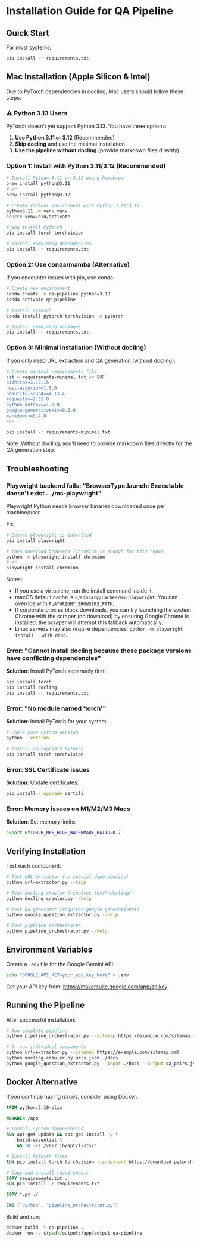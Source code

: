 # Installation Guide for QA Pipeline

## Quick Start

For most systems:
```bash
pip install -r requirements.txt
```

## Mac Installation (Apple Silicon & Intel)

Due to PyTorch dependencies in docling, Mac users should follow these steps:

### ⚠️ Python 3.13 Users
PyTorch doesn't yet support Python 3.13. You have three options:

1. **Use Python 3.11 or 3.12** (Recommended)
2. **Skip docling** and use the minimal installation
3. **Use the pipeline without docling** (provide markdown files directly)

### Option 1: Install with Python 3.11/3.12 (Recommended)

```bash
# Install Python 3.11 or 3.12 using homebrew
brew install python@3.11
# or
brew install python@3.12

# Create virtual environment with Python 3.11/3.12
python3.11 -m venv venv
source venv/bin/activate

# Now install PyTorch
pip install torch torchvision

# Install remaining dependencies
pip install -r requirements.txt
```

### Option 2: Use conda/mamba (Alternative)

If you encounter issues with pip, use conda:

```bash
# Create new environment
conda create -n qa-pipeline python=3.10
conda activate qa-pipeline

# Install PyTorch
conda install pytorch torchvision -c pytorch

# Install remaining packages
pip install -r requirements.txt
```

### Option 3: Minimal installation (Without docling)

If you only need URL extraction and QA generation (without docling):

```bash
# Create minimal requirements file
cat > requirements-minimal.txt << EOF
aiohttp>=3.12.15
nest-asyncio>=1.6.0
beautifulsoup4>=4.13.4
requests>=2.31.0
python-dotenv==1.0.0
google-generativeai>=0.3.0
markdown>=3.4.0
EOF

pip install -r requirements-minimal.txt
```

Note: Without docling, you'll need to provide markdown files directly for the QA generation step.

## Troubleshooting

### Playwright backend fails: "BrowserType.launch: Executable doesn't exist .../ms-playwright"

Playwright Python needs browser binaries downloaded once per machine/user.

Fix:

```bash
# Ensure playwright is installed
pip install playwright

# Then download browsers (Chromium is enough for this repo)
python -m playwright install chromium
# or
playwright install chromium
```

Notes:
- If you use a virtualenv, run the install command inside it.
- macOS default cache is `~/Library/Caches/ms-playwright`. You can override with `PLAYWRIGHT_BROWSERS_PATH`.
- If corporate proxies block downloads, you can try launching the system Chrome with the scraper (no download) by ensuring Google Chrome is installed; the scraper will attempt this fallback automatically.
- Linux servers may also require dependencies: `python -m playwright install --with-deps`.

### Error: "Cannot install docling because these package versions have conflicting dependencies"

**Solution**: Install PyTorch separately first:
```bash
pip install torch
pip install docling
pip install -r requirements.txt
```

### Error: "No module named 'torch'"

**Solution**: Install PyTorch for your system:
```bash
# Check your Python version
python --version

# Install appropriate PyTorch
pip install torch torchvision
```

### Error: SSL Certificate issues

**Solution**: Update certificates:
```bash
pip install --upgrade certifi
```

### Error: Memory issues on M1/M2/M3 Macs

**Solution**: Set memory limits:
```bash
export PYTORCH_MPS_HIGH_WATERMARK_RATIO=0.7
```

## Verifying Installation

Test each component:

```bash
# Test URL extractor (no special dependencies)
python url-extractor.py --help

# Test docling crawler (requires torch/docling)
python docling-crawler.py --help

# Test QA generator (requires google-generativeai)
python google_question_extractor.py --help

# Test pipeline orchestrator
python pipeline_orchestrator.py --help
```

## Environment Variables

Create a `.env` file for the Google Gemini API:

```bash
echo "GOOGLE_API_KEY=your_api_key_here" > .env
```

Get your API key from: https://makersuite.google.com/app/apikey

## Running the Pipeline

After successful installation:

```bash
# Run complete pipeline
python pipeline_orchestrator.py --sitemap https://example.com/sitemap.xml

# Or run individual components
python url-extractor.py --sitemap https://example.com/sitemap.xml
python docling-crawler.py urls.json ./docs
python google_question_extractor.py --input ./docs --output qa_pairs.json
```

## Docker Alternative

If you continue having issues, consider using Docker:

```dockerfile
FROM python:3.10-slim

WORKDIR /app

# Install system dependencies
RUN apt-get update && apt-get install -y \
    build-essential \
    && rm -rf /var/lib/apt/lists/*

# Install PyTorch first
RUN pip install torch torchvision --index-url https://download.pytorch.org/whl/cpu

# Copy and install requirements
COPY requirements.txt .
RUN pip install -r requirements.txt

COPY *.py ./

CMD ["python", "pipeline_orchestrator.py"]
```

Build and run:
```bash
docker build -t qa-pipeline .
docker run -v $(pwd)/output:/app/output qa-pipeline
```
